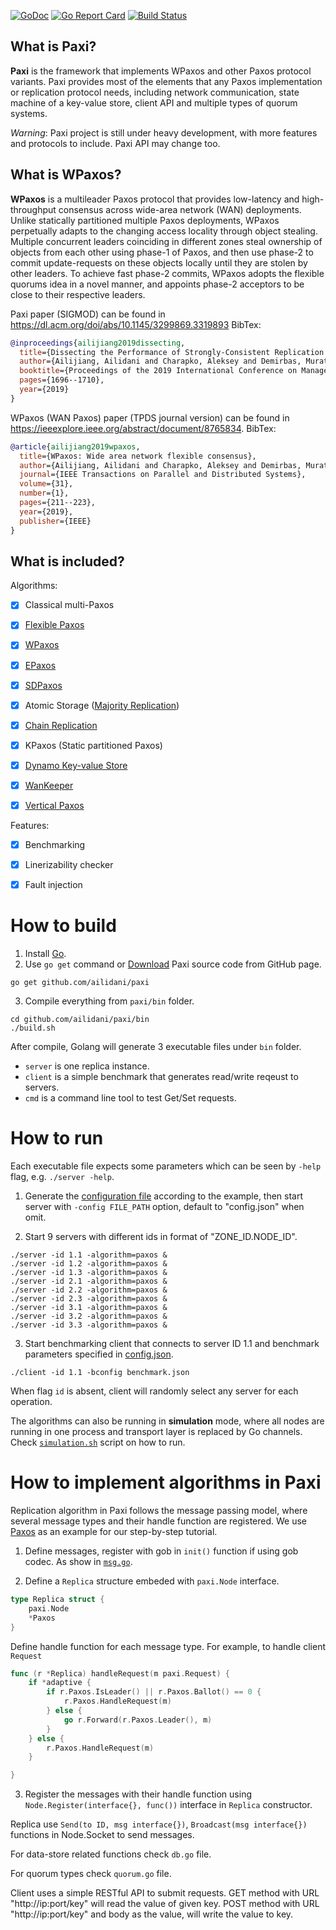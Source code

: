 [![GoDoc](https://godoc.org/github.com/ailidani/paxi?status.svg)](https://godoc.org/github.com/ailidani/paxi)
[![Go Report Card](https://goreportcard.com/badge/github.com/ailidani/paxi)](https://goreportcard.com/report/github.com/ailidani/paxi)
[![Build Status](https://travis-ci.org/ailidani/paxi.svg?branch=master)](https://travis-ci.org/ailidani/paxi)


## What is Paxi?

**Paxi** is the framework that implements WPaxos and other Paxos protocol variants. Paxi provides most of the elements that any Paxos implementation or replication protocol needs, including network communication, state machine of a key-value store, client API and multiple types of quorum systems.

*Warning*: Paxi project is still under heavy development, with more features and protocols to include. Paxi API may change too.


## What is WPaxos?

**WPaxos** is a multileader Paxos protocol that provides low-latency and high-throughput consensus across wide-area network (WAN) deployments. Unlike statically partitioned multiple Paxos deployments, WPaxos perpetually adapts to the changing access locality through object stealing. Multiple concurrent leaders coinciding in different zones steal ownership of objects from each other using phase-1 of Paxos, and then use phase-2 to commit update-requests on these objects locally until they are stolen by other leaders. To achieve fast phase-2 commits, WPaxos adopts the flexible quorums idea in a novel manner, and appoints phase-2 acceptors to be close to their respective leaders.

Paxi paper (SIGMOD) can be found in https://dl.acm.org/doi/abs/10.1145/3299869.3319893
BibTex:
```bibtex
@inproceedings{ailijiang2019dissecting,
  title={Dissecting the Performance of Strongly-Consistent Replication Protocols},
  author={Ailijiang, Ailidani and Charapko, Aleksey and Demirbas, Murat},
  booktitle={Proceedings of the 2019 International Conference on Management of Data},
  pages={1696--1710},
  year={2019}
}
```

WPaxos (WAN Paxos) paper (TPDS journal version) can be found in https://ieeexplore.ieee.org/abstract/document/8765834.
BibTex:
```bibtex
@article{ailijiang2019wpaxos,
  title={WPaxos: Wide area network flexible consensus},
  author={Ailijiang, Ailidani and Charapko, Aleksey and Demirbas, Murat and Kosar, Tevfik},
  journal={IEEE Transactions on Parallel and Distributed Systems},
  volume={31},
  number={1},
  pages={211--223},
  year={2019},
  publisher={IEEE}
}
```

## What is included?

Algorithms:
- [x] Classical multi-Paxos
- [x] [Flexible Paxos](https://dl.acm.org/citation.cfm?id=3139656)
- [x] [WPaxos](https://arxiv.org/abs/1703.08905)
- [x] [EPaxos](https://dl.acm.org/citation.cfm?id=2517350)
- [x] [SDPaxos](https://www.microsoft.com/en-us/research/uploads/prod/2018/09/172-zhao.pdf)
- [x] Atomic Storage ([Majority Replication](http://citeseerx.ist.psu.edu/viewdoc/download?doi=10.1.1.174.7245&rep=rep1&type=pdf))
- [x] [Chain Replication](https://www.cs.cornell.edu/home/rvr/papers/OSDI04.pdf)
- [x] KPaxos (Static partitioned Paxos)
- [x] [Dynamo Key-value Store](https://dl.acm.org/citation.cfm?id=1294281)
- [x] [WanKeeper](http://ieeexplore.ieee.org/abstract/document/7980095/)
- [x] [Vertical Paxos](https://www.microsoft.com/en-us/research/wp-content/uploads/2009/08/Vertical-Paxos-and-Primary-Backup-Replication-.pdf)


Features:
- [x] Benchmarking
- [x] Linerizability checker
- [x] Fault injection


# How to build

1. Install [Go](https://golang.org/dl/).
2. Use `go get` command or [Download](https://github.com/wpaxos/paxi/archive/master.zip) Paxi source code from GitHub page.
```
go get github.com/ailidani/paxi
```

3. Compile everything from `paxi/bin` folder.
```
cd github.com/ailidani/paxi/bin
./build.sh
```

After compile, Golang will generate 3 executable files under `bin` folder.
* `server` is one replica instance.
* `client` is a simple benchmark that generates read/write reqeust to servers.
* `cmd` is a command line tool to test Get/Set requests.


# How to run

Each executable file expects some parameters which can be seen by `-help` flag, e.g. `./server -help`.

1. Generate the [configuration file](https://github.com/ailidani/paxi/blob/master/bin/config.json) according to the example, then start server with `-config FILE_PATH` option, default to "config.json" when omit.

2. Start 9 servers with different ids in format of "ZONE_ID.NODE_ID".
```
./server -id 1.1 -algorithm=paxos &
./server -id 1.2 -algorithm=paxos &
./server -id 1.3 -algorithm=paxos &
./server -id 2.1 -algorithm=paxos &
./server -id 2.2 -algorithm=paxos &
./server -id 2.3 -algorithm=paxos &
./server -id 3.1 -algorithm=paxos &
./server -id 3.2 -algorithm=paxos &
./server -id 3.3 -algorithm=paxos &
```

3. Start benchmarking client that connects to server ID 1.1 and benchmark parameters specified in [config.json](https://github.com/ailidani/paxi/blob/master/bin/config.json).
```
./client -id 1.1 -bconfig benchmark.json
```
When flag `id` is absent, client will randomly select any server for each operation.

The algorithms can also be running in **simulation** mode, where all nodes are running in one process and transport layer is replaced by Go channels. Check [`simulation.sh`](https://github.com/ailidani/paxi/blob/master/bin/simulation.sh) script on how to run.


# How to implement algorithms in Paxi

Replication algorithm in Paxi follows the message passing model, where several message types and their handle function are registered. We use [Paxos](https://github.com/ailidani/paxi/tree/master/paxos) as an example for our step-by-step tutorial.

1. Define messages, register with gob in `init()` function if using gob codec. As show in [`msg.go`](https://github.com/ailidani/paxi/blob/master/paxos/msg.go).

2. Define a `Replica` structure embeded with `paxi.Node` interface.
```go
type Replica struct {
	paxi.Node
	*Paxos
}
```

Define handle function for each message type. For example, to handle client `Request`
```go
func (r *Replica) handleRequest(m paxi.Request) {
	if *adaptive {
		if r.Paxos.IsLeader() || r.Paxos.Ballot() == 0 {
			r.Paxos.HandleRequest(m)
		} else {
			go r.Forward(r.Paxos.Leader(), m)
		}
	} else {
		r.Paxos.HandleRequest(m)
	}

}
```

3. Register the messages with their handle function using `Node.Register(interface{}, func())` interface in `Replica` constructor.

Replica use `Send(to ID, msg interface{})`, `Broadcast(msg interface{})` functions in Node.Socket to send messages.

For data-store related functions check `db.go` file.

For quorum types check `quorum.go` file.

Client uses a simple RESTful API to submit requests. GET method with URL "http://ip:port/key" will read the value of given key. POST method with URL "http://ip:port/key" and body as the value, will write the value to key.
